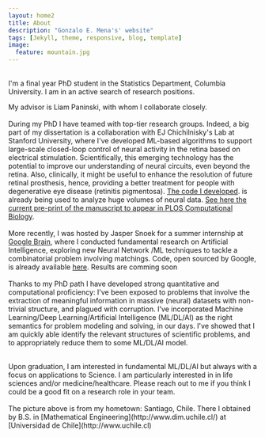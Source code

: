```yaml
---
layout: home2
title: About
description: "Gonzalo E. Mena's' website"
tags: [Jekyll, theme, responsive, blog, template]
image:
  feature: mountain.jpg
---
```


<br />
I'm a final year PhD student in the Statistics Department, Columbia University. I am in an active search of research positions.

My advisor is Liam Paninski, with whom I collaborate closely. 
<br />
<br />
During my PhD I have teamed with top-tier research groups. Indeed, a big part of my dissertation is a collaboration with EJ Chichilnisky's Lab at Stanford University, where I've developed ML-based algorithms to support large-scale closed-loop control of neural activity in the retina based on electrical stimulation. Scientifically, this emerging technology has the potential to improve our understanding of neural circuits, even beyond the retina. Also, clinically, it might be useful to enhance the resolution of future retinal prosthesis, hence, providing a better treatment for people with degenerative eye disease (retinitis pigmentosa). [The code I developed](http://github.com/gomena/spike_separation_artifacts). is already being used to analyze huge volumes of neural data.  [See here the current pre-print of the manuscript to appear in PLOS Computational Biology](https://www.biorxiv.org/content/early/2017/10/23/089912). 
<br />
<br />
More recently, I was hosted by Jasper Snoek for a summer internship at [Google Brain](https://research.google.com/teams/brain/), where I conducted fundamental research on Artificial Intelligence, exploring new Neural Network /ML techniques to tackle a combinatorial problem involving matchings. Code, open sourced by Google, is already available [here](http://github.com/google/gumbel_sinkhorn).  Results are comming soon
<br />
<br />
Thanks to my PhD path I have developed strong quantitative and computational proficiency: I've been exposed to problems that involve the extraction of meaningful information in massive (neural) datasets with non-trivial structure, and plagued with corruption. I've incorporated Machine Learning/Deep Learning/Artificial Intelligence (ML/DL/AI) as the right semantics for problem modeling and solving, in our days. I've showed that I am quickly able identify the relevant structures of scientific problems, and to appropriately reduce them to some ML/DL/AI model. 

<br />
Upon graduation, I am interested in fundamental ML/DL/AI but always with a focus on applications to Science. I am particularly interested in in life sciences and/or medicine/healthcare. Please reach out to me if you think I could be a good fit on a research role in your team. 
<br />
<br />
The picture above is from my hometown: Santiago, Chile. There I obtained by B.S. in [Mathematical Engineering](http://www.dim.uchile.cl/) at [Universidad de Chile](http://www.uchile.cl)


